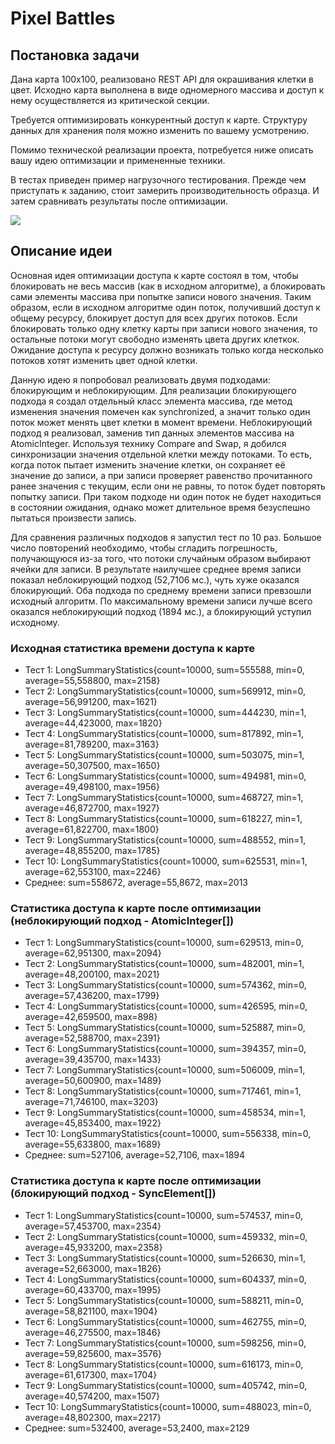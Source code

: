 # Pixel Battles

## Постановка задачи

Дана карта 100х100, реализовано REST API для окрашивания клетки в цвет.
Исходно карта выполнена в виде одномерного массива и доступ к нему осуществляется из критической секции.

Требуется оптимизировать конкурентный доступ к карте. Структуру данных для хранения поля можно изменить по вашему
усмотрению.

Помимо технической реализации проекта, потребуется ниже описать вашу идею оптимизации и примененные техники.

В тестах приведен пример нагрузочного тестирования. Прежде чем приступать к заданию, стоит замерить производительность
образца.
И затем сравнивать результаты после оптимизации.

![](./screen.png)

## Описание идеи

Основная идея оптимизации доступа к карте состоял в том, чтобы блокировать не весь массив (как в исходном алгоритме), а
блокировать сами элементы массива при попытке записи нового значения. Таким образом, если в исходном алгоритме один
поток, получивший доступ к общему ресурсу, блокирует доступ для всех других потоков. Если блокировать только одну клетку
карты при записи нового значения, то остальные потоки могут свободно изменять цвета других клеткок. Ожидание доступа к
ресурсу должно возникать только когда несколько потоков хотят изменить цвет одной клетки.

Данную идею я попробовал реализовать двумя подходами: блокирующим и неблокирующим. Для реализации блокирующего подхода
я создал отдельный класс элемента массива, где метод изменения значения помечен как synchronized, а значит только один
поток может менять цвет клетки в момент времени. Неблокирующий подход я реализовал, заменив тип данных элементов массива
на AtomicInteger. Используя технику Compare and Swap, я добился синхронизации значения отдельной клетки между потоками.
То есть, когда поток пытает изменить значение клетки, он сохраняет её значение до записи, а при записи проверяет
равенство прочитанного ранее значения с текущим, если они не равны, то поток будет повторять попытку записи. При таком
подходе ни один поток не будет находиться в состоянии ожидания, однако может длительное время безуспешно пытаться
произвести запись.

Для сравнения различных подходов я запустил тест по 10 раз. Большое число повторений необходимо, чтобы сгладить
погрешность, получающуюся из-за того, что потоки случайным образом выбирают ячейки для записи. В результате наилучшее
среднее время записи показал неблокирующий подход (52,7106 мс.), чуть хуже оказался блокирующий. Оба подхода по среднему
времени записи превзошли исходный алгоритм. По максимальному времени записи лучше всего оказался неблокирующий подход
(1894 мс.), а блокирующий уступил исходному.

### Исходная статистика времени доступа к карте

- Тест 1: LongSummaryStatistics{count=10000, sum=555588, min=0, average=55,558800, max=2158}
- Тест 2: LongSummaryStatistics{count=10000, sum=569912, min=0, average=56,991200, max=1621}
- Тест 3: LongSummaryStatistics{count=10000, sum=444230, min=1, average=44,423000, max=1820}
- Тест 4: LongSummaryStatistics{count=10000, sum=817892, min=1, average=81,789200, max=3163}
- Тест 5: LongSummaryStatistics{count=10000, sum=503075, min=1, average=50,307500, max=1650}
- Тест 6: LongSummaryStatistics{count=10000, sum=494981, min=0, average=49,498100, max=1956}
- Тест 7: LongSummaryStatistics{count=10000, sum=468727, min=1, average=46,872700, max=1927}
- Тест 8: LongSummaryStatistics{count=10000, sum=618227, min=1, average=61,822700, max=1800}
- Тест 9: LongSummaryStatistics{count=10000, sum=488552, min=1, average=48,855200, max=1785}
- Тест 10: LongSummaryStatistics{count=10000, sum=625531, min=1, average=62,553100, max=2246}
- Среднее: sum=558672, average=55,8672, max=2013

### Статистика доступа к карте после оптимизации (неблокирующий подход - AtomicInteger[])

- Тест 1: LongSummaryStatistics{count=10000, sum=629513, min=0, average=62,951300, max=2094}
- Тест 2: LongSummaryStatistics{count=10000, sum=482001, min=1, average=48,200100, max=2021}
- Тест 3: LongSummaryStatistics{count=10000, sum=574362, min=0, average=57,436200, max=1799}
- Тест 4: LongSummaryStatistics{count=10000, sum=426595, min=0, average=42,659500, max=898}
- Тест 5: LongSummaryStatistics{count=10000, sum=525887, min=0, average=52,588700, max=2391}
- Тест 6: LongSummaryStatistics{count=10000, sum=394357, min=0, average=39,435700, max=1433}
- Тест 7: LongSummaryStatistics{count=10000, sum=506009, min=1, average=50,600900, max=1489}
- Тест 8: LongSummaryStatistics{count=10000, sum=717461, min=1, average=71,746100, max=3203}
- Тест 9: LongSummaryStatistics{count=10000, sum=458534, min=1, average=45,853400, max=1922}
- Тест 10: LongSummaryStatistics{count=10000, sum=556338, min=0, average=55,633800, max=1689}
- Среднее: sum=527106, average=52,7106, max=1894

### Статистика доступа к карте после оптимизации (блокирующий подход - SyncElement[])

- Тест 1: LongSummaryStatistics{count=10000, sum=574537, min=0, average=57,453700, max=2354}
- Тест 2: LongSummaryStatistics{count=10000, sum=459332, min=0, average=45,933200, max=2358}
- Тест 3: LongSummaryStatistics{count=10000, sum=526630, min=1, average=52,663000, max=1826}
- Тест 4: LongSummaryStatistics{count=10000, sum=604337, min=0, average=60,433700, max=1995}
- Тест 5: LongSummaryStatistics{count=10000, sum=588211, min=0, average=58,821100, max=1904}
- Тест 6: LongSummaryStatistics{count=10000, sum=462755, min=0, average=46,275500, max=1846}
- Тест 7: LongSummaryStatistics{count=10000, sum=598256, min=0, average=59,825600, max=3576}
- Тест 8: LongSummaryStatistics{count=10000, sum=616173, min=0, average=61,617300, max=1704}
- Тест 9: LongSummaryStatistics{count=10000, sum=405742, min=0, average=40,574200, max=1507}
- Тест 10: LongSummaryStatistics{count=10000, sum=488023, min=0, average=48,802300, max=2217}
- Среднее: sum=532400, average=53,2400, max=2129